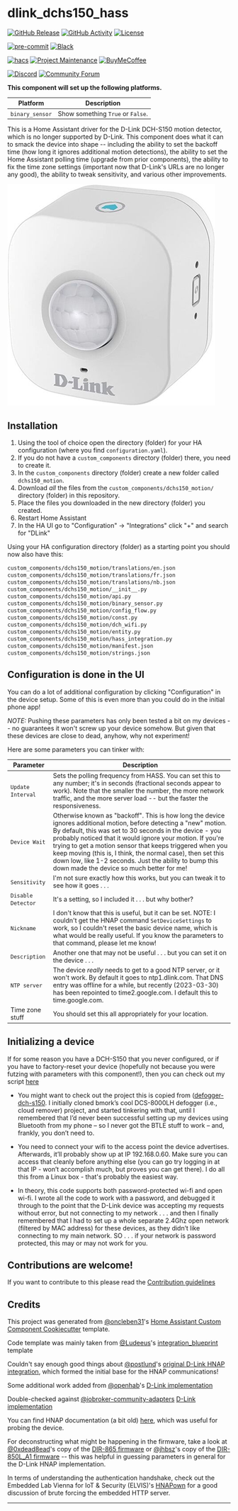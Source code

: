 # dlink_dchs150_hass

[![GitHub Release][releases-shield]][releases]
[![GitHub Activity][commits-shield]][commits]
[![License][license-shield]](LICENSE)

[![pre-commit][pre-commit-shield]][pre-commit]
[![Black][black-shield]][black]

[![hacs][hacsbadge]][hacs]
[![Project Maintenance][maintenance-shield]][user_profile]
[![BuyMeCoffee][buymecoffeebadge]][buymecoffee]

[![Discord][discord-shield]][discord]
[![Community Forum][forum-shield]][forum]

**This component will set up the following platforms.**

| Platform        | Description                       |
| --------------- | --------------------------------- |
| `binary_sensor` | Show something `True` or `False`. |

This is a Home Assistant driver for the D-Link DCH-S150 motion detector, which is no longer
supported by D-Link. This component does what it can to smack the device into shape -- including
the ability to set the backoff time (how long it ignores additional motion detections), the ability
to set the Home Assistant polling time (upgrade from prior components), the ability to fix the time zone
settings (important now that D-Link's URLs are no longer any good), the ability to tweak sensitivity,
and various other improvements.

![DCH-S150][dch-s150]

## Installation

1. Using the tool of choice open the directory (folder) for your HA configuration (where you find `configuration.yaml`).
2. If you do not have a `custom_components` directory (folder) there, you need to create it.
3. In the `custom_components` directory (folder) create a new folder called `dchs150_motion`.
4. Download _all_ the files from the `custom_components/dchs150_motion/` directory (folder) in this repository.
5. Place the files you downloaded in the new directory (folder) you created.
6. Restart Home Assistant
7. In the HA UI go to "Configuration" -> "Integrations" click "+" and search for "DLink"

Using your HA configuration directory (folder) as a starting point you should now also have this:

```text
custom_components/dchs150_motion/translations/en.json
custom_components/dchs150_motion/translations/fr.json
custom_components/dchs150_motion/translations/nb.json
custom_components/dchs150_motion/__init__.py
custom_components/dchs150_motion/api.py
custom_components/dchs150_motion/binary_sensor.py
custom_components/dchs150_motion/config_flow.py
custom_components/dchs150_motion/const.py
custom_components/dchs150_motion/dch_wifi.py
custom_components/dchs150_motion/entity.py
custom_components/dchs150_motion/hass_integration.py
custom_components/dchs150_motion/manifest.json
custom_components/dchs150_motion/strings.json
```

## Configuration is done in the UI

<!---->

You can do a lot of additional configuration by clicking "Configuration" in the device setup.
Some of this is even more than you could do in the initial phone app!

_NOTE:_ Pushing these parameters has only been tested a bit on my devices -- no guarantees it
won't screw up your device somehow. But given that these devices are close to dead, anyhow, why
not experiment!

Here are some parameters you can tinker with:

| Parameter          | Description                                                                                                                                                                                                                                                                                                                                                                                                                                                                    |
| ------------------ | ------------------------------------------------------------------------------------------------------------------------------------------------------------------------------------------------------------------------------------------------------------------------------------------------------------------------------------------------------------------------------------------------------------------------------------------------------------------------------ |
| `Update Interval`  | Sets the polling frequency from HASS. You can set this to any number; it's in seconds (fractional seconds appear to work). Note that the smaller the number, the more network traffic, and the more server load -- but the faster the responsiveness.                                                                                                                                                                                                                          |
| `Device Wait`      | Otherwise known as "backoff". This is how long the device ignores additional motion, before detecting a "new" motion. By default, this was set to 30 seconds in the device - you probably noticed that it would ignore your motion. If you're trying to get a motion sensor that keeps triggered when you keep moving (this is, I think, the normal case), then set this down low, like 1-2 seconds. Just the ability to bump this down made the device so much better for me! |
| `Sensitivity`      | I'm not sure exactly how this works, but you can tweak it to see how it goes . . .                                                                                                                                                                                                                                                                                                                                                                                             |
| `Disable Detector` | It's a setting, so I included it . . . but why bother?                                                                                                                                                                                                                                                                                                                                                                                                                         |
| `Nickname`         | I don't know that this is useful, but it can be set. NOTE: I couldn't get the HNAP command `SetDeviceSettings` to work, so I couldn't reset the basic device name, which is what would be really useful. If you know the parameters to that command, please let me know!                                                                                                                                                                                                       |
| `Description`      | Another one that may not be useful . . . but you can set it on the device . . .                                                                                                                                                                                                                                                                                                                                                                                                |
| `NTP server`       | The device _really_ needs to get to a good NTP server, or it won't work. By default it goes to ntp1.dlink.com. That DNS entry was offline for a while, but recently (2023-03-30) has been repointed to time2.google.com. I default this to time.google.com.                                                                                                                                                                                                                    |
| Time zone stuff    | You should set this all appropriately for your location.                                                                                                                                                                                                                                                                                                                                                                                                                       |

## Initializing a device

If for some reason you have a DCH-S150 that you never configured, or if you have to
factory-reset your device (hopefully not because you were futzing with parameters with this
component!), then you can check out my script [here](./utils/dch_wifi_init.py)

- You might want to check out the project this is copied from ([defogger-dch-s150](https://www.github.com/UpDryTwist/defogger-dch-s150/). I initially cloned bmork’s cool DCS-8000LH defogger (i.e., cloud remover) project, and started tinkering with that, until I remembered that I’d never been successful setting up my devices using Bluetooth from my phone – so I never got the BTLE stuff to work – and, frankly, you don’t need to.

- You need to connect your wifi to the access point the device advertises. Afterwards, it’ll probably show up at IP 192.168.0.60. Make sure you can access that cleanly before anything else (you can go try logging in at that IP - won’t accomplish much, but proves you can get there). I do all this from a Linux box - that's probably the easiest way.

- In theory, this code supports both password-protected wi-fi and open wi-fi. I wrote all the code to work with a password, and debugged it through to the point that the D-Link device was accepting my requests without error, but not connecting to my network . . . and then I finally remembered that I had to set up a whole separate 2.4Ghz open network (filtered by MAC address) for these devices, as they didn’t like connecting to my main network. SO . . . if your network is password protected, this may or may not work for you.

## Contributions are welcome!

If you want to contribute to this please read the [Contribution guidelines](CONTRIBUTING.md)

## Credits

This project was generated from [@oncleben31](https://github.com/oncleben31)'s [Home Assistant Custom Component Cookiecutter](https://github.com/oncleben31/cookiecutter-homeassistant-custom-component) template.

Code template was mainly taken from [@Ludeeus](https://github.com/ludeeus)'s [integration_blueprint][integration_blueprint] template

Couldn't say enough good things about [@postlund](https://github.com/postlund)'s [original D-Link HNAP integration](https://github.com/postlund/dlink_hnap), which formed the initial base for the HNAP communications!

Some additional work added from [@openhab](https://github.com/openhab)'s [D-Link implementation](https://github.com/openhab/openhab-addons/tree/main/bundles/org.openhab.binding.dlinksmarthome/src/main/java/org/openhab/binding/dlinksmarthome/internal)

Double-checked against [@iobroker-community-adapters](https://iobroker-community-adapters) [D-Link implementation](https://github.com/iobroker-community-adapters/ioBroker.mydlink)

You can find HNAP documentation (a bit old) [here](https://wiki.elvis.science/images/5/58/HNAP_Protocol.pdf), which was useful for probing the device.

For deconstructing what might be happening in the firmware, take a look at [@0xdead8ead](https://github.com/0xdead8ead)'s copy of the [DIR-865 firmware](https://github.com/0xdead8ead/dlink_dir-865L/tree/master/DIR-865L_REVA_FIRMWARE_1.07.B01/fmk/rootfs/etc/templates/hnap) or [@jhbsz](https://github.com/jhbsz)'s copy of the [DIR-850L_A1 firmware](https://github.com/jhbsz/DIR-850L_A1/tree/master/templates/aries/progs/htdocs/hnap) -- this was helpful in guessing parameters in general for the D-Link HNAP implementation.

In terms of understanding the authentication handshake, check out the Embedded Lab Vienna for IoT & Security (ELVIS)'s [HNAPown](https://wiki.elvis.science/index.php?title=HNAP0wn:_The_Home_Network_Administration_Protocol_Owner) for a good discussion of brute forcing the embedded HTTP server.

---

[integration_blueprint]: https://github.com/custom-components/integration_blueprint
[black]: https://github.com/psf/black
[black-shield]: https://img.shields.io/badge/code%20style-black-000000.svg?style=for-the-badge
[buymecoffee]: https://www.buymeacoffee.com/updrytwist
[buymecoffeebadge]: https://img.shields.io/badge/buy%20me%20a%20coffee-donate-yellow.svg?style=for-the-badge
[commits-shield]: https://img.shields.io/github/commit-activity/y/updrytwist/dlink-dchs150-hass.svg?style=for-the-badge
[commits]: https://github.com/updrytwist/dlink-dchs150-hass/commits/main
[hacs]: https://hacs.xyz
[hacsbadge]: https://img.shields.io/badge/HACS-Custom-orange.svg?style=for-the-badge
[discord]: https://discord.gg/Qa5fW2R
[discord-shield]: https://img.shields.io/discord/330944238910963714.svg?style=for-the-badge
[dch-s150]: dch-s150.jpg
[forum-shield]: https://img.shields.io/badge/community-forum-brightgreen.svg?style=for-the-badge
[forum]: https://community.home-assistant.io/
[license-shield]: https://img.shields.io/github/license/updrytwist/dlink-dchs150-hass.svg?style=for-the-badge
[maintenance-shield]: https://img.shields.io/badge/maintainer-%40updrytwist-blue.svg?style=for-the-badge
[pre-commit]: https://github.com/pre-commit/pre-commit
[pre-commit-shield]: https://img.shields.io/badge/pre--commit-enabled-brightgreen?style=for-the-badge
[releases-shield]: https://img.shields.io/github/release/updrytwist/dlink-dchs150-hass.svg?style=for-the-badge
[releases]: https://github.com/updrytwist/dlink-dchs150-hass/releases
[user_profile]: https://github.com/updrytwist
